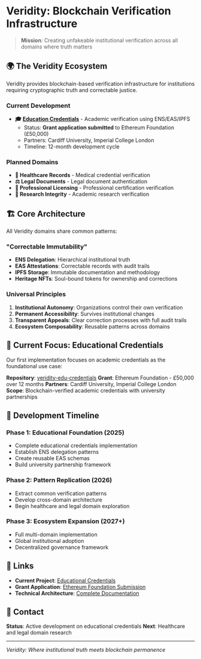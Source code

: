 # Veridity: Blockchain Verification Infrastructure

> **Mission**: Creating unfakeable institutional verification across all domains where truth matters

## 🌍 The Veridity Ecosystem

Veridity provides blockchain-based verification infrastructure for institutions requiring cryptographic truth and correctable justice.

### **Current Development**
- **🎓 [Education Credentials](https://github.com/your-username/veridity-edu-credentials)** - Academic verification using ENS/EAS/IPFS
  - Status: **Grant application submitted** to Ethereum Foundation (£50,000)
  - Partners: Cardiff University, Imperial College London
  - Timeline: 12-month development cycle

### **Planned Domains**
- **🏥 Healthcare Records** - Medical credential verification
- **⚖️ Legal Documents** - Legal document authentication  
- **🏢 Professional Licensing** - Professional certification verification
- **🔬 Research Integrity** - Academic research verification

## 🏗️ Core Architecture

All Veridity domains share common patterns:

### **"Correctable Immutability"**
- **ENS Delegation**: Hierarchical institutional truth
- **EAS Attestations**: Correctable records with audit trails
- **IPFS Storage**: Immutable documentation and methodology
- **Heritage NFTs**: Soul-bound tokens for ownership and corrections

### **Universal Principles**
1. **Institutional Autonomy**: Organizations control their own verification
2. **Permanent Accessibility**: Survives institutional changes
3. **Transparent Appeals**: Clear correction processes with full audit trails
4. **Ecosystem Composability**: Reusable patterns across domains

## 🎯 Current Focus: Educational Credentials

Our first implementation focuses on academic credentials as the foundational use case:

**Repository**: [veridity-edu-credentials](https://github.com/your-username/veridity-edu-credentials)
**Grant**: Ethereum Foundation - £50,000 over 12 months
**Partners**: Cardiff University, Imperial College London
**Scope**: Blockchain-verified academic credentials with university partnerships

## 🚀 Development Timeline

### **Phase 1: Educational Foundation (2025)**
- Complete educational credentials implementation
- Establish ENS delegation patterns
- Create reusable EAS schemas
- Build university partnership framework

### **Phase 2: Pattern Replication (2026)**
- Extract common verification patterns
- Develop cross-domain architecture
- Begin healthcare and legal domain exploration

### **Phase 3: Ecosystem Expansion (2027+)**
- Full multi-domain implementation
- Global institutional adoption
- Decentralized governance framework

## 🔗 Links
- **Current Project**: [Educational Credentials](https://github.com/your-username/veridity-edu-credentials)
- **Grant Application**: [Ethereum Foundation Submission](https://github.com/your-username/veridity-edu-credentials/blob/main/GRANT-APPLICATION.md)
- **Technical Architecture**: [Complete Documentation](https://github.com/your-username/veridity-edu-credentials/blob/main/docs/ARCHITECTURE.md)

## 📧 Contact
**Status**: Active development on educational credentials
**Next**: Healthcare and legal domain research

---

*Veridity: Where institutional truth meets blockchain permanence*

